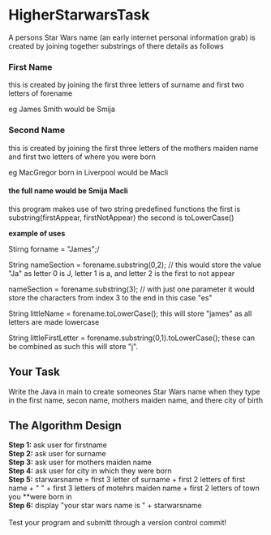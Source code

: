 # HigherStarwarsTask

A persons Star Wars name (an early internet personal information grab) is created by joining together substrings of there details as follows

### First Name

this is created by joining the first three letters of surname and first two letters of forename

eg James Smith would be Smija

### Second Name

this is created by joining the first three letters of the mothers maiden name and first two letters of where you were born

eg MacGregor born in Liverpool would be Macli

#### the full name would be Smija Macli

this program makes use of two string predefined functions the first is substring(firstAppear, firstNotAppear) the second is toLowerCase()

**example of uses**

Stirng forname = "James";/

String nameSection = forename.substring(0,2); // this would store the value "Ja" as letter 0 is J, letter 1 is a, and letter 2 is the first to not appear

nameSection = forename.substring(3); // with just one parameter it would store the characters from index 3 to the end in this case "es"

String littleName = forename.toLowerCase(); this will store "james" as all letters are made lowercase

String littleFirstLetter = forename.substring(0,1).toLowerCase(); these can be combined as such this will store "j".

## Your Task

Write the Java in main to create someones Star Wars name when they type in the first name, secon name, mothers maiden name, and there city of birth

## The Algorithm Design

**Step 1:** ask user for firstname\
**Step 2:**	ask user for surname\
**Step 3:**	ask user for mothers maiden name\
**Step 4:**	ask user for city in which they were born\
**Step 5:**	starwarsname = first 3 letter of surname + first 2 letters of first name + " " + first 3 letters of motehrs maiden name + first 2 letters of town you **were born in\
**Step 6:**	display "your star wars name is " + starwarsname\
\
Test your program and submitt through a version control commit!
